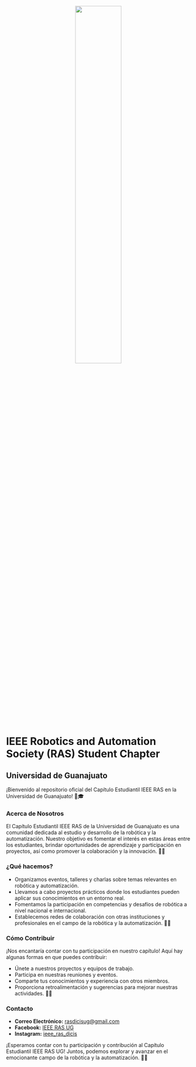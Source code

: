 <p align="center"><img src="https://github.com/RAS-IEEE-Universidad-de-Guanajuato/.github/assets/84588180/13b5141f-9ab2-42a6-a0fa-accd4e3ffc18" width=50% height=50%></p>

# IEEE Robotics and Automation Society (RAS) Student Chapter
## Universidad de Guanajuato

¡Bienvenido al repositorio oficial del Capítulo Estudiantil IEEE RAS en la Universidad de Guanajuato! 🤖🎓

### Acerca de Nosotros
El Capítulo Estudiantil IEEE RAS de la Universidad de Guanajuato es una comunidad dedicada al estudio y desarrollo de la robótica y la automatización. Nuestro objetivo es fomentar el interés en estas áreas entre los estudiantes, brindar oportunidades de aprendizaje y participación en proyectos, así como promover la colaboración y la innovación. 🚀💡

### ¿Qué hacemos?
- Organizamos eventos, talleres y charlas sobre temas relevantes en robótica y automatización.
- Llevamos a cabo proyectos prácticos donde los estudiantes pueden aplicar sus conocimientos en un entorno real.
- Fomentamos la participación en competencias y desafíos de robótica a nivel nacional e internacional.
- Establecemos redes de colaboración con otras instituciones y profesionales en el campo de la robótica y la automatización. 🔧🔬

### Cómo Contribuir
¡Nos encantaría contar con tu participación en nuestro capítulo! Aquí hay algunas formas en que puedes contribuir:
- Únete a nuestros proyectos y equipos de trabajo.
- Participa en nuestras reuniones y eventos.
- Comparte tus conocimientos y experiencia con otros miembros.
- Proporciona retroalimentación y sugerencias para mejorar nuestras actividades. 🤝📝

### Contacto
- **Correo Electrónico:** [rasdicisug@gmail.com](mailto:rasdicisug@gmail.com)
- **Facebook:** [IEEE RAS UG](https://www.facebook.com/rasdicis)
- **Instagram:** [ieee_ras_dicis](https://www.instagram.com/ieee_ras_dicis/)

¡Esperamos contar con tu participación y contribución al Capítulo Estudiantil IEEE RAS UG! Juntos, podemos explorar y avanzar en el emocionante campo de la robótica y la automatización. 🌟✨

